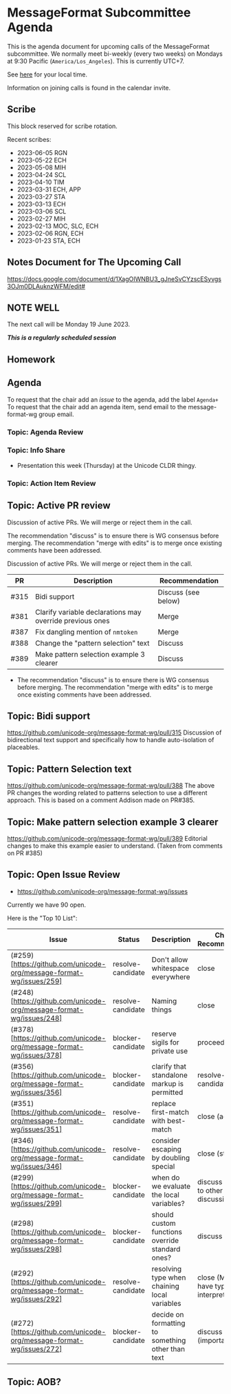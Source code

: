 # MessageFormat Subcommittee Agenda

This is the agenda document for upcoming calls of the MessageFormat subcommittee. We normally meet bi-weekly 
(every two weeks) on Mondays at 9:30 Pacific (`America/Los_Angeles`). This is currently UTC+7. 

See [here](https://www.timeanddate.com/worldclock/converter.html?iso=20230619T163000&p1=224&p2=248&p3=136&p4=179&p5=33&p6=101&p7=268) for your local time.

Information on joining calls is found in the calendar invite.

## Scribe

This block reserved for scribe rotation.

Recent scribes:
* 2023-06-05 RGN
* 2023-05-22 ECH
* 2023-05-08 MIH
* 2023-04-24 SCL
* 2023-04-10 TIM
* 2023-03-31 ECH, APP
* 2023-03-27 STA
* 2023-03-13 ECH
* 2023-03-06 SCL
* 2023-02-27 MIH
* 2023-02-13 MOC, SLC, ECH
* 2023-02-06 RGN, ECH
* 2023-01-23 STA, ECH

## Notes Document for The Upcoming Call

https://docs.google.com/document/d/1XagOIWNBU3_gJneSvCYzscESyvgs3OJm0DLAuknzWFM/edit#

## NOTE WELL

The next call will be Monday 19 June 2023. 

***This is a regularly scheduled session***

## Homework


## Agenda

To request that the chair add an _issue_ to the agenda, add the label `Agenda+`
To request that the chair add an agenda item, send email to the message-format-wg group email.


### Topic: Agenda Review


### Topic: Info Share
* Presentation this week (Thursday) at the Unicode CLDR thingy.

### Topic: Action Item Review


## Topic: Active PR review

Discussion of active PRs. We will merge or reject them in the call.

The recommendation "discuss" is to ensure there is WG consensus before merging. The recommendation "merge with edits" is to merge once existing comments have been addressed.

Discussion of active PRs. We will merge or reject them in the call.

| PR   | Description | Recommendation |
|------|-------------|----------------|
| #315 | Bidi support | Discuss (see below) |
| #381 | Clarify variable declarations may override previous ones | Merge |
| #387 | Fix dangling mention of `nmtoken` | Merge |
| #388 | Change the "pattern selection" text | Discuss |
| #389 | Make pattern selection example 3 clearer | Discuss |


* The recommendation "discuss" is to ensure there is WG consensus before merging. The recommendation "merge with edits" is to merge once existing comments have been addressed.

## Topic: Bidi support
https://github.com/unicode-org/message-format-wg/pull/315 
Discussion of bidirectional text support and specifically how to handle auto-isolation of placeables.

## Topic: Pattern Selection text
https://github.com/unicode-org/message-format-wg/pull/388
The above PR changes the wording related to patterns selection to use a different approach. This is based on a comment Addison made on PR#385.

## Topic: Make pattern selection example 3 clearer
https://github.com/unicode-org/message-format-wg/pull/389
Editorial changes to make this example easier to understand. (Taken from comments on PR #385)

## Topic: Open Issue Review

* https://github.com/unicode-org/message-format-wg/issues

Currently we have 90 open.

Here is the "Top 10 List":

| Issue | Status | Description | Chair's Recommendation |
|-------|--------|-------------|----------------|
| (#259)[https://github.com/unicode-org/message-format-wg/issues/259] | resolve-candidate | Don't allow whitespace everywhere | close |
| (#248)[https://github.com/unicode-org/message-format-wg/issues/248] | resolve-candidate | Naming things | close |
| (#378)[https://github.com/unicode-org/message-format-wg/issues/378] | blocker-candidate | reserve sigils for private use | proceed to PR |
| (#356)[https://github.com/unicode-org/message-format-wg/issues/356] | blocker-candidate | clarify that standalone markup is permitted | resolve-candidate | close? addressed by ABNF changes |
| (#351)[https://github.com/unicode-org/message-format-wg/issues/351] | resolve-candidate | replace first-match with best-match | close (accepted) |
| (#346)[https://github.com/unicode-org/message-format-wg/issues/346] | resolve-candidate | consider escaping by doubling special | close (stale) |
| (#299)[https://github.com/unicode-org/message-format-wg/issues/299] | blocker-candidate | when do we evaluate the local variables? | discuss (related to other discussions) |
| (#298)[https://github.com/unicode-org/message-format-wg/issues/298] | blocker-candidate | should custom functions override standard ones? | discuss |
| (#292)[https://github.com/unicode-org/message-format-wg/issues/292] | resolve-candidate | resolving type when chaining local variables | close (MF doesn't have types or interpret values) |
| (#272)[https://github.com/unicode-org/message-format-wg/issues/272] | blocker-candidate | decide on formatting to something other than text | discuss (important!) |


## Topic: AOB?

